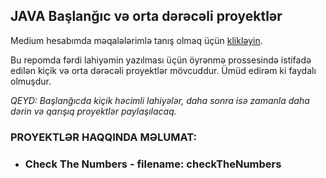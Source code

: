 ## JAVA Başlanğıc və orta dərəcəli proyektlər
Medium hesabımda məqalələrimlə tanış olmaq üçün [klikləyin](https://medium.com/@rasuljangirli).

Bu repomda fərdi lahiyəmin yazılması üçün öyrənmə prossesində istifadə edilən kiçik və orta dərəcəli proyektlər mövcuddur. Ümüd edirəm ki faydalı olmuşdur.

*QEYD: Başlanğıcda kiçik həcimli lahiyələr, daha sonra isə zamanla daha dərin və qarışıq proyektlər paylaşılacaq.*

### PROYEKTLƏR HAQQINDA MƏLUMAT:

* ### Check The Numbers - filename: checkTheNumbers

  